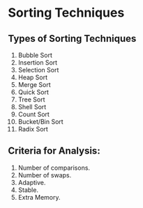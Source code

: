 # Sorting Techniques
## Types of Sorting Techniques
1. Bubble Sort
2. Insertion Sort
3. Selection Sort
4. Heap Sort
5. Merge Sort
6. Quick Sort
7. Tree Sort
8. Shell Sort
9. Count Sort
10. Bucket/Bin Sort
11. Radix Sort

## Criteria for Analysis:
1. Number of comparisons.
2. Number of swaps.
3. Adaptive.
4. Stable.
5. Extra Memory.